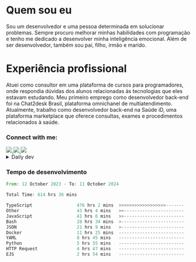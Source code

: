 # Quem sou eu
Sou um desenvolvedor e uma pessoa determinada em solucionar problemas. Sempre procuro melhorar minhas habilidades com programação e tenho me dedicado a desenvolver minha inteligência emocional. Além de ser desenvolvedor, também sou pai, filho, irmão e marido.

# Experiência profissional
Atuei como consultor em uma plataforma de cursos para programadores, onde respondia dúvidas dos alunos relacionadas às tecnologias que eles estavam estudando.
Meu primeiro emprego como desenvolvedor back-end foi na Chat2desk Brasil, plataforma omnichanel de multiatendimento.
Atualmente, trabalho como desenvolvedor back-end na Saúde iD, uma plataforma marketplace que oferece consultas, exames e procedimentos relacionados à saúde.

### Connect with me:
<a href="https://www.linkedin.com/in/theusmoreira" target="_blank" >
<img src="https://img.shields.io/badge/linkedin-%230077B5.svg?&style=for-the-badge&logo=linkedin&logoColor=white ">
</a>
<a href="https://www.instagram.com/matheus.s.moreira/" target="_blank">
<img src="https://img.shields.io/badge/instagram-%23E4405F.svg?&style=for-the-badge&logo=instagram&logoColor=white">
</a>
<a href="mailto:matheussm301@gmail.com"  target="_blank">
<img src="https://img.shields.io/badge/gmail-%23E4405F.svg?&style=for-the-badge&logo=gmail&logoColor=white">
</a>


<details>
  <summary>Daily dev </summary>
<p>
  <a href="https://app.daily.dev/matheussantos"><img src="https://github.com/matheus-santos-moreira/matheus-santos-moreira/blob/master/devcard.svg" width="200" alt="Matheus Santos's Dev Card"/></a>
 </p>
</details>

<h3>Tempo de desenvolvimento</h3>

<!--START_SECTION:waka-->

```rust
From: 12 October 2023 - To: 11 October 2024

Total Time: 614 hrs 36 mins

TypeScript                 476 hrs 2 mins  >>>>>>>>>>>>>>>>>>-------   72.38 %
Other                      43 hrs 4 mins   >>-----------------------   06.55 %
JavaScript                 41 hrs 6 mins   >>-----------------------   06.25 %
Bash                       28 hrs 34 mins  >------------------------   04.35 %
JSON                       21 hrs 9 mins   >------------------------   03.22 %
Docker                     11 hrs 25 mins  -------------------------   01.74 %
YAML                       8 hrs 45 mins   -------------------------   01.33 %
Python                     5 hrs 55 mins   -------------------------   00.90 %
HTTP Request               4 hrs 47 mins   -------------------------   00.73 %
EJS                        2 hrs 54 mins   -------------------------   00.44 %
```

<!--END_SECTION:waka-->
